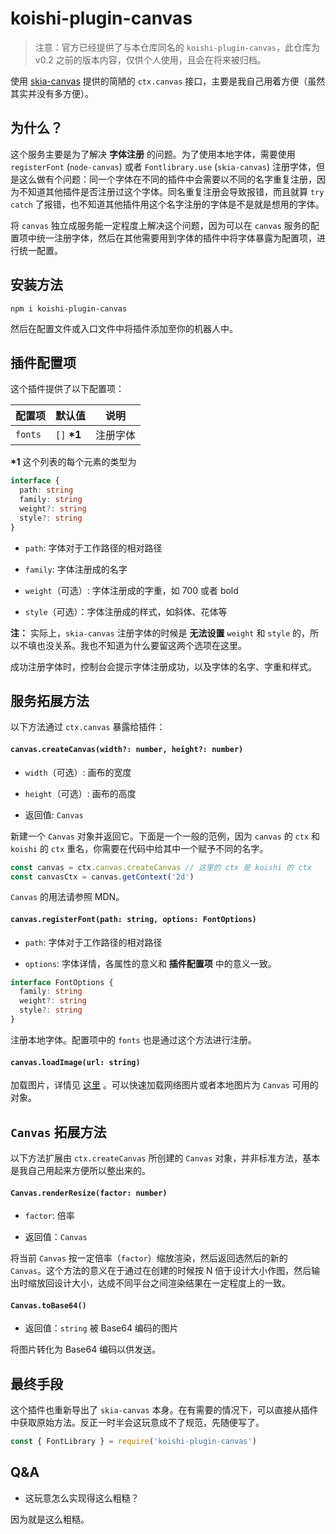 # koishi-plugin-canvas

> 注意：官方已经提供了与本仓库同名的 `koishi-plugin-canvas`，此仓库为 v0.2 之前的版本内容，仅供个人使用，且会在将来被归档。

使用 [skia-canvas](https://github.com/samizdatco/skia-canvas) 提供的简陋的 `ctx.canvas` 接口，主要是我自己用着方便（虽然其实并没有多方便）。

## 为什么？

这个服务主要是为了解决 **字体注册** 的问题。为了使用本地字体，需要使用 `registerFont` (`node-canvas`) 或者 `Fontlibrary.use` (`skia-canvas`) 注册字体，但是这么做有个问题：同一个字体在不同的插件中会需要以不同的名字重复注册，因为不知道其他插件是否注册过这个字体。同名重复注册会导致报错，而且就算 `try catch` 了报错，也不知道其他插件用这个名字注册的字体是不是就是想用的字体。

将 `canvas` 独立成服务能一定程度上解决这个问题，因为可以在 `canvas` 服务的配置项中统一注册字体，然后在其他需要用到字体的插件中将字体暴露为配置项，进行统一配置。

## 安装方法

```shell
npm i koishi-plugin-canvas
```

然后在配置文件或入口文件中将插件添加至你的机器人中。

## 插件配置项

这个插件提供了以下配置项：

| 配置项 | 默认值 | 说明 |
| - | - | - |
| `fonts` | `[]` **\*1**  | 注册字体 |

**\*1** 这个列表的每个元素的类型为

```ts
interface {
  path: string
  family: string
  weight?: string
  style?: string
}
```

- `path`: 字体对于工作路径的相对路径

- `family`: 字体注册成的名字

- `weight`（可选）: 字体注册成的字重，如 700 或者 bold

- `style`（可选）：字体注册成的样式，如斜体、花体等

**注：** 实际上，`skia-canvas` 注册字体的时候是 **无法设置** `weight` 和 `style` 的，所以不填也没关系。我也不知道为什么要留这两个选项在这里。

成功注册字体时，控制台会提示字体注册成功，以及字体的名字、字重和样式。

## 服务拓展方法

以下方法通过 `ctx.canvas` 暴露给插件：

#### `canvas.createCanvas(width?: number, height?: number)`

- `width`（可选）: 画布的宽度

- `height`（可选）: 画布的高度

- 返回值: `Canvas`

新建一个 `Canvas` 对象并返回它。下面是一个一般的范例，因为 `canvas` 的 `ctx` 和 `koishi` 的 `ctx` 重名，你需要在代码中给其中一个赋予不同的名字。

```js
const canvas = ctx.canvas.createCanvas // 这里的 ctx 是 koishi 的 ctx
const canvasCtx = canvas.getContext('2d')
```

`Canvas` 的用法请参照 MDN。

#### `canvas.registerFont(path: string, options: FontOptions)`

- `path`: 字体对于工作路径的相对路径

- `options`: 字体详情，各属性的意义和 **插件配置项** 中的意义一致。

```ts
interface FontOptions {
  family: string
  weight?: string
  style?: string
}
```

注册本地字体。配置项中的 `fonts` 也是通过这个方法进行注册。

#### `canvas.loadImage(url: string)`

加载图片，详情见 [这里](https://github.com/samizdatco/skia-canvas#loadimage) 。可以快速加载网络图片或者本地图片为 `Canvas` 可用的对象。

## `Canvas` 拓展方法

以下方法扩展由 `ctx.createCanvas` 所创建的 `Canvas` 对象，并非标准方法，基本是我自己用起来方便所以整出来的。

#### `Canvas.renderResize(factor: number)`

- `factor`: 倍率

- 返回值：`Canvas`

将当前 `Canvas` 按一定倍率（`factor`）缩放渲染，然后返回选然后的新的 `Canvas`。这个方法的意义在于通过在创建的时候按 N 倍于设计大小作图，然后输出时缩放回设计大小，达成不同平台之间渲染结果在一定程度上的一致。

#### `Canvas.toBase64()`

- 返回值：`string` 被 Base64 编码的图片

将图片转化为 Base64 编码以供发送。

## 最终手段

这个插件也重新导出了 `skia-canvas` 本身。在有需要的情况下，可以直接从插件中获取原始方法。反正一时半会这玩意成不了规范，先随便写了。

```js
const { FontLibrary } = require('koishi-plugin-canvas')
```

## Q&A

- 这玩意怎么实现得这么粗糙？

因为就是这么粗糙。